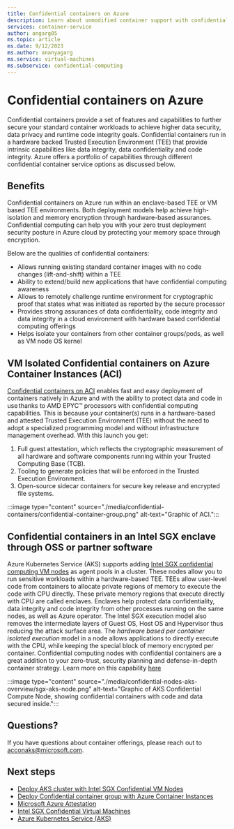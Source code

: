 ```yaml
---
title: Confidential containers on Azure
description: Learn about unmodified container support with confidential containers.
services: container-service
author: angarg05
ms.topic: article
ms.date: 9/12/2023
ms.author: ananyagarg
ms.service: virtual-machines
ms.subservice: confidential-computing
---
```


# Confidential containers on Azure

Confidential containers provide a set of features and capabilities to further secure your standard container workloads to achieve higher data security, data privacy and runtime code integrity goals. Confidential containers run in a hardware backed Trusted Execution Environment (TEE) that provide intrinsic capabilities like data integrity, data confidentiality and code integrity. Azure offers a portfolio of capabilities through different confidential container service options as discussed below.

## Benefits
Confidential containers on Azure run within an enclave-based TEE or VM based TEE environments. Both deployment models help achieve high-isolation and memory encryption through hardware-based assurances. Confidential computing can help you with your zero trust deployment security posture in Azure cloud by protecting your memory space through encryption. 

Below are the qualities of confidential containers:

- Allows running existing standard container images with no code changes (lift-and-shift) within a TEE
- Ability to extend/build new applications that have confidential computing awareness
- Allows to remotely challenge runtime environment for cryptographic proof that states what was initiated as reported by the secure processor 
- Provides strong assurances of data confidentiality, code integrity and data integrity in a cloud environment with hardware based confidential computing offerings
- Helps isolate your containers from other container groups/pods, as well as VM node OS kernel

## VM Isolated Confidential containers on Azure Container Instances (ACI)
[Confidential containers on ACI](../container-instances/container-instances-confidential-overview.md) enables fast and easy deployment of containers natively in Azure and with the ability to protect data and code in use thanks to AMD EPYC™ processors with confidential computing capabilities. This is because your container(s) runs in a hardware-based and attested Trusted Execution Environment (TEE) without the need to adopt a specialized programming model and without infrastructure management overhead.  With this launch you get: 
1.	Full guest attestation, which reflects the cryptographic measurement of all hardware and software components running within your Trusted Computing Base (TCB). 
2.	Tooling to generate policies that will be enforced in the Trusted Execution Environment.
3.	Open-source sidecar containers for secure key release and encrypted file systems. 

:::image type="content" source="./media/confidential-containers/confidential-container-group.png" alt-text="Graphic of ACI.":::

## Confidential containers in an Intel SGX enclave through OSS or partner software
Azure Kubernetes Service (AKS) supports adding [Intel SGX confidential computing VM nodes](confidential-computing-enclaves.md) as agent pools in a cluster. These nodes allow you to run sensitive workloads within a hardware-based TEE. TEEs allow user-level code from containers to allocate private regions of memory to execute the code with CPU directly. These private memory regions that execute directly with CPU are called enclaves. Enclaves help protect data confidentiality, data integrity and code integrity from other processes running on the same nodes, as well as Azure operator. The Intel SGX execution model also removes the intermediate layers of Guest OS, Host OS and Hypervisor thus reducing the attack surface area. The *hardware based per container isolated execution* model in a node allows applications to directly execute with the CPU, while keeping the special block of memory encrypted per container. Confidential computing nodes with confidential containers are a great addition to your zero-trust, security planning and defense-in-depth container strategy. Learn more on this capability [here](confidential-containers-enclaves.md)

:::image type="content" source="./media/confidential-nodes-aks-overview/sgx-aks-node.png" alt-text="Graphic of AKS Confidential Compute Node, showing confidential containers with code and data secured inside.":::

## Questions?

If you have questions about container offerings, please reach out to <acconaks@microsoft.com>.

## Next steps

- [Deploy AKS cluster with Intel SGX Confidential VM Nodes](./confidential-enclave-nodes-aks-get-started.md)
- [Deploy Confidential container group with Azure Container Instances](../container-instances/container-instances-tutorial-deploy-confidential-containers-cce-arm.md)
- [Microsoft Azure Attestation](../attestation/overview.md)
- [Intel SGX Confidential Virtual Machines](virtual-machine-solutions-sgx.md)
- [Azure Kubernetes Service (AKS)](../aks/intro-kubernetes.md)
